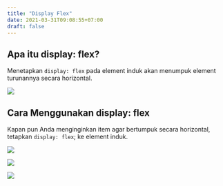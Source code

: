 ```yaml
---
title: "Display Flex"
date: 2021-03-31T09:08:55+07:00
draft: false
---
```


## Apa itu display: flex?

Menetapkan `display: flex` pada element induk akan menumpuk element turunannya secara horizontal.

![](https://d2aj9sy12tbpym.cloudfront.net/progate/shared/images/slide/html/study/4/1584415148387.png)

## Cara Menggunakan  display: flex

Kapan pun Anda menginginkan item agar bertumpuk secara horizontal, tetapkan `display: flex`; ke element induk.

![](https://d2aj9sy12tbpym.cloudfront.net/progate/shared/images/slide/html/study/4/1584415159700.png)

![](https://d2aj9sy12tbpym.cloudfront.net/progate/shared/images/slide/html/study/4/1584415164552.png)

![](https://d2aj9sy12tbpym.cloudfront.net/progate/shared/images/slide/html/study/4/1578262264893.png)
